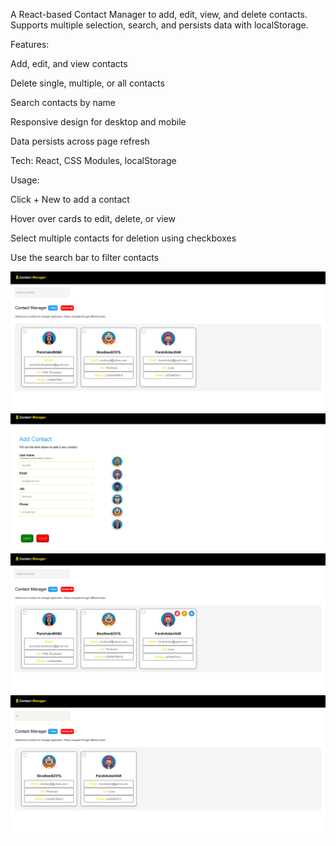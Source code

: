 A React-based Contact Manager to add, edit, view, and delete contacts. Supports multiple selection, search, and persists data with localStorage.

Features:

Add, edit, and view contacts

Delete single, multiple, or all contacts

Search contacts by name

Responsive design for desktop and mobile

Data persists across page refresh

Tech: React, CSS Modules, localStorage

Usage:

Click + New to add a contact

Hover over cards to edit, delete, or view

Select multiple contacts for deletion using checkboxes

Use the search bar to filter contacts






![image Alt](https://github.com/parichabd/Parichehr-Abedzadeh_week14/blob/main/vite-project/Screenshot%20(129).png?raw=true)
![image Alt](https://github.com/parichabd/Parichehr-Abedzadeh_week14/blob/main/vite-project/Screenshot%20(130).png?raw=true)
![image Alt](https://github.com/parichabd/Parichehr-Abedzadeh_week14/blob/main/vite-project/Screenshot%20(131).png?raw=true)
![image Alt](https://github.com/parichabd/Parichehr-Abedzadeh_week14/blob/main/vite-project/Screenshot%20(132).png?raw=true)




